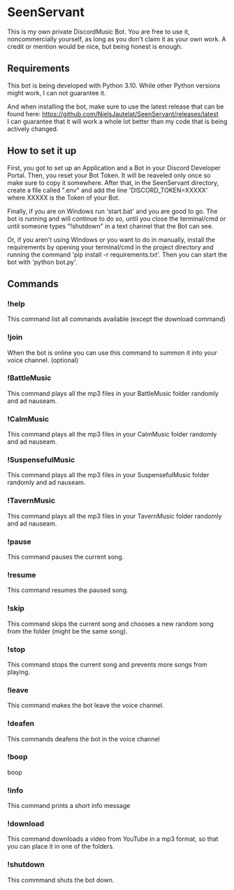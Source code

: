 # SeenServant

This is my own private DiscordMusic Bot.
You are free to use it, noncommercially yourself, as long as you don't claim it as your own work.
A credit or mention would be nice, but being honest is enough.

## Requirements

This bot is being developed with Python 3.10. While other Python versions might work, I can not guarantee it.

And when installing the bot, make sure to use the latest release that can be found here: https://github.com/NielsJautelat/SeenServant/releases/latest <br/>I can guarantee that it will work a whole lot better than my code that is being actively changed.

## How to set it up

First, you got to set up an Application and a Bot in your Discord Developer Portal. Then, you reset your Bot Token. It will be reaveled only once so make sure to copy it somewhere. After that, in the SeenServant directory, create a file called ".env" and add the line 'DISCORD_TOKEN=XXXXX' where XXXXX is the Token of your Bot.

Finally, if you are on Windows run 'start.bat' and you are good to go. The bot is running and will continue to do so, until you close the terminal/cmd or until someone types "!shutdown" in a text channel that the Bot can see.

Or, if you aren't using Windows or you want to do in manually, install the requirements by opening your terminal/cmd in the project directory and running the command 'pip install -r requirements.txt'. Then you can start the bot with 'python bot.py'.

## Commands

### !help

This command list all commands available (except the download command)

### !join

When the bot is online you can use this command to summon it into your voice channel. (optional)

### !BattleMusic

This command plays all the mp3 files in your BattleMusic folder randomly and ad nauseam.

### !CalmMusic

This command plays all the mp3 files in your CalmMusic folder randomly and ad nauseam.

### !SuspensefulMusic

This command plays all the mp3 files in your SuspensefulMusic folder randomly and ad nauseam.

### !TavernMusic

This command plays all the mp3 files in your TavernMusic folder randomly and ad nauseam.

### !pause

This command pauses the current song.

### !resume

This command resumes the paused song.

### !skip

This command skips the current song and chooses a new random song from the folder (might be the same song).

### !stop

This command stops the current song and prevents more songs from playing.

### !leave

This command makes the bot leave the voice channel.

### !deafen

This commands deafens the bot in the voice channel

### !boop

boop

### !info

This command prints a short info message

### !download

This command downloads a video from YouTube in a mp3 format, so that you can place it in one of the folders.

### !shutdown

This commmand shuts the bot down.
